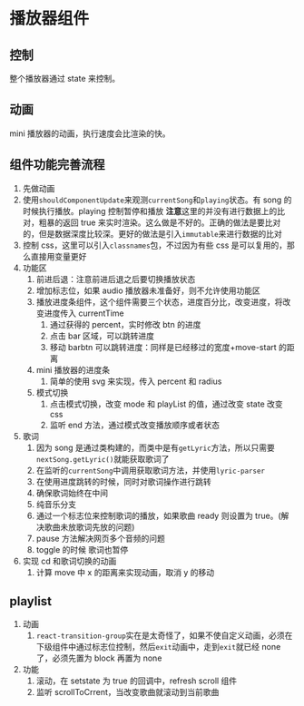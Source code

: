 # 播放器组件

## 控制

整个播放器通过 state 来控制。

## 动画

mini 播放器的动画，执行速度会比渲染的快。

## 组件功能完善流程

1.  先做动画
2.  使用`shouldComponentUpdate`来观测`currentSong`和`playing`状态。有 song 的时候执行播放。playing 控制暂停和播放
    **注意**这里的并没有进行数据上的比对，粗暴的返回 true 来实时渲染。这么做是不好的。正确的做法是要比对的，但是数据深度比较深。更好的做法是引入`immutable`来进行数据的比对
3.  控制 css，这里可以引入`classnames`包，不过因为有些 css 是可以复用的，那么直接用变量更好
4.  功能区
    1.  前进后退：注意前进后退之后要切换播放状态
    2.  增加标志位，如果 audio 播放器未准备好，则不允许使用功能区
    3.  播放进度条组件，这个组件需要三个状态，进度百分比，改变进度，将改变进度传入 currentTime
        1.  通过获得的 percent，实时修改 btn 的进度
        2.  点击 bar 区域，可以跳转进度
        3.  移动 barbtn 可以跳转进度：同样是已经移过的宽度+move-start 的距离
    4.  mini 播放器的进度条
        1.  简单的使用 svg 来实现，传入 percent 和 radius
    5.  模式切换
        1.  点击模式切换，改变 mode 和 playList 的值，通过改变 state 改变 css
        2.  监听 end 方法，通过模式改变播放顺序或者状态
5.  歌词
    1.  因为 song 是通过类构建的，而类中是有`getLyric`方法，所以只需要`nextSong.getLyric()`就能获取歌词了
    2.  在监听的`currentSong`中调用获取歌词方法，并使用`lyric-parser`
    3.  在使用进度跳转的时候，同时对歌词操作进行跳转
    4.  确保歌词始终在中间
    5.  纯音乐分支
    6.  通过一个标志位来控制歌词的播放，如果歌曲 ready 则设置为 true。(解决歌曲未放歌词先放的问题)
    7.  pause 方法解决网页多个音频的问题
    8.  toggle 的时候 歌词也暂停
6.  实现 cd 和歌词切换的动画
    1.  计算 move 中 x 的距离来实现动画，取消 y 的移动

## playlist

1.  动画
    1.  `react-transition-group`实在是太奇怪了，如果不使自定义动画，必须在下级组件中通过标志位控制，然后`exit`动画中，走到`exit`就已经 none 了，必须先置为 block 再置为 none
2.  功能
    1.  滚动，在 setstate 为 true 的回调中，refresh scroll 组件
    2.  监听 scrollToCrrent，当改变歌曲就滚动到当前歌曲
